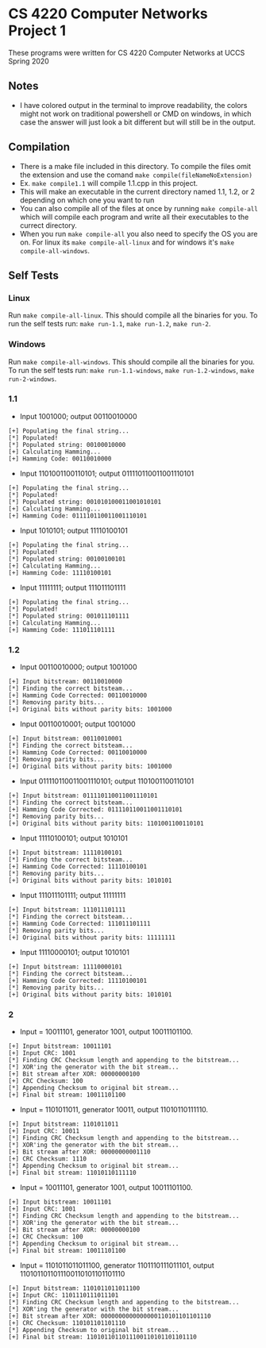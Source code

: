 # CS 4220 Computer Networks Project 1
These programs were written for CS 4220 Computer Networks at UCCS Spring 2020

## Notes
- I have colored output in the terminal to improve readability, the colors might not work on traditional powershell or CMD on windows, in which case the answer will just look a bit different but will still be in the output. 

## Compilation
- There is a make file included in this directory. To compile the files omit the extension and use the comand `make compile(fileNameNoExtension)`
- Ex. `make compile1.1` will compile 1.1.cpp in this project.
- This will make an executable in the current directory named 1.1, 1.2, or 2 depending on which one you want to run
- You can also compile all of the files at once by running `make compile-all` which will compile each program and write all their executables to the currect directory.
- When you run `make compile-all` you also need to specify the OS you are on. For linux its `make compile-all-linux` and for windows it's `make compile-all-windows`.

## Self Tests
### Linux
Run `make compile-all-linux`. This should compile all the binaries for you. To run the self tests run: `make run-1.1`, `make run-1.2`, `make run-2`.
### Windows
Run `make compile-all-windows`. This should compile all the binaries for you. To run the self tests run: `make run-1.1-windows`, `make run-1.2-windows`, `make run-2-windows`.

### 1.1
- Input 1001000; output 00110010000
```
[+] Populating the final string...
[*] Populated!
[*] Populated string: 00100010000
[+] Calculating Hamming...
[+] Hamming Code: 00110010000
```

- Input 1101001100110101; output 011110110011001110101
```
[+] Populating the final string...
[*] Populated!
[*] Populated string: 001010100011001010101
[+] Calculating Hamming...
[+] Hamming Code: 011110110011001110101
```
- Input 1010101; output 11110100101
```
[+] Populating the final string...
[*] Populated!
[*] Populated string: 00100100101
[+] Calculating Hamming...
[+] Hamming Code: 11110100101
```

- Input 11111111; output 111011101111
```
[+] Populating the final string...
[*] Populated!
[*] Populated string: 001011101111
[+] Calculating Hamming...
[+] Hamming Code: 111011101111
```

### 1.2
- Input 00110010000; output 1001000
```
[+] Input bitstream: 00110010000
[*] Finding the correct bitsteam...
[+] Hamming Code Corrected: 00110010000
[*] Removing parity bits...
[+] Original bits without parity bits: 1001000
```

- Input 00110010001; output 1001000
```
[+] Input bitstream: 00110010001
[*] Finding the correct bitsteam...
[+] Hamming Code Corrected: 00110010000
[*] Removing parity bits...
[+] Original bits without parity bits: 1001000
```

- Input 011110110011001110101; output 1101001100110101
```
[+] Input bitstream: 011110110011001110101
[*] Finding the correct bitsteam...
[+] Hamming Code Corrected: 011110110011001110101
[*] Removing parity bits...
[+] Original bits without parity bits: 1101001100110101
```

- Input 11110100101; output 1010101
```
[+] Input bitstream: 11110100101
[*] Finding the correct bitsteam...
[+] Hamming Code Corrected: 11110100101
[*] Removing parity bits...
[+] Original bits without parity bits: 1010101
```

- Input 111011101111; output 11111111
```
[+] Input bitstream: 111011101111
[*] Finding the correct bitsteam...
[+] Hamming Code Corrected: 111011101111
[*] Removing parity bits...
[+] Original bits without parity bits: 11111111
```

- Input 11110000101; output 1010101
```
[+] Input bitstream: 11110000101
[*] Finding the correct bitsteam...
[+] Hamming Code Corrected: 11110100101
[*] Removing parity bits...
[+] Original bits without parity bits: 1010101
```

### 2
- Input = 10011101, generator 1001, output 10011101100.
```
[+] Input bitstream: 10011101
[+] Input CRC: 1001
[*] Finding CRC Checksum length and appending to the bitstream...
[*] XOR'ing the generator with the bit stream...
[+] Bit stream after XOR: 00000000100
[+] CRC Checksum: 100
[*] Appending Checksum to original bit stream...
[+] Final bit stream: 10011101100
```

- Input = 1101011011, generator 10011, output 11010110111110.
```
[+] Input bitstream: 1101011011
[+] Input CRC: 10011
[*] Finding CRC Checksum length and appending to the bitstream...
[*] XOR'ing the generator with the bit stream...
[+] Bit stream after XOR: 00000000001110
[+] CRC Checksum: 1110
[*] Appending Checksum to original bit stream...
[+] Final bit stream: 11010110111110
```

- Input = 10011101, generator 1001, output 10011101100.
```
[+] Input bitstream: 10011101
[+] Input CRC: 1001
[*] Finding CRC Checksum length and appending to the bitstream...
[*] XOR'ing the generator with the bit stream...
[+] Bit stream after XOR: 00000000100
[+] CRC Checksum: 100
[*] Appending Checksum to original bit stream...
[+] Final bit stream: 10011101100
```

- Input = 1101011011011100, generator 1101110111011101, output 1101011011011100110101101101110
```
[+] Input bitstream: 1101011011011100
[+] Input CRC: 1101110111011101
[*] Finding CRC Checksum length and appending to the bitstream...
[*] XOR'ing the generator with the bit stream...
[+] Bit stream after XOR: 0000000000000000110101101101110
[+] CRC Checksum: 110101101101110
[*] Appending Checksum to original bit stream...
[+] Final bit stream: 1101011011011100110101101101110
```
